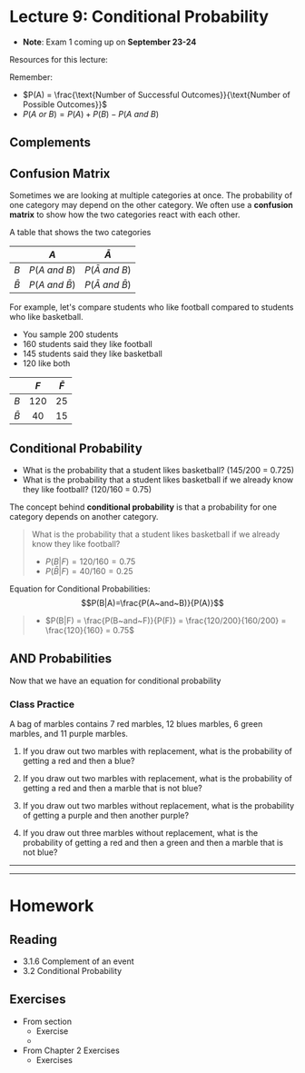 # Lecture 9: Conditional Probability
* __Note__: Exam 1 coming up on __September 23-24__

Resources for this lecture:

Remember:
* $P(A) = \frac{\text{Number of Successful Outcomes}}{\text{Number of Possible Outcomes}}$
* $P(A~or~B) = P(A) + P(B) - P(A~and~B)$

## Complements


## Confusion Matrix
Sometimes we are looking at multiple categories at once. The probability of one category may depend on the other category. We often use a __confusion matrix__ to show how the two categories react with each other.

A table that shows the two categories

|           | $A$                | $\bar{A}$                |
| :-------: | :----------------: | :----------------------: | 
| $B$       | $P(A~and~B)$       | $P(\bar{A}~and~B)$       |
| $\bar{B}$ | $P(A~and~\bar{B})$ | $P(\bar{A}~and~\bar{B})$ |

For example, let's compare students who like football compared to students who like basketball.
* You sample 200 students
* 160 students said they like football
* 145 students said they like basketball
* 120 like both

|           | $F$   | $\bar{F}$ |
| :-------: | :---: | :-------: | 
| $B$       | 120   | 25        |
| $\bar{B}$ | 40    | 15        |

## Conditional Probability
* What is the probability that a student likes basketball? (145/200 = 0.725)
* What is the probability that a student likes basketball if we already know they like football? (120/160 = 0.75)

The concept behind __conditional probability__ is that a probability for one category depends on another category.
> What is the probability that a student likes basketball if we already know they like football?
> * $P(B|F) = 120/160 = 0.75$
> * $P(\bar{B}|F) = 40/160 = 0.25$

Equation for Conditional Probabilities:
$$P(B|A)=\frac{P(A~and~B)}{P(A)}$$
> * $P(B|F) = \frac{P(B~and~F)}{P(F)} = \frac{120/200}{160/200} = \frac{120}{160} = 0.75$

## AND Probabilities
Now that we have an equation for conditional probability

### Class Practice
A bag of marbles contains 7 red marbles, 12 blues marbles, 6 green marbles, and 11 purple marbles.
1. If you draw out two marbles with replacement, what is the probability of getting a red and then a blue?

2. If you draw out two marbles with replacement, what is the probability of getting a red and then a marble that is not blue?

3. If you draw out two marbles without replacement, what is the probability of getting a purple and then another purple?

4. If you draw out three marbles without replacement, what is the probability of getting a red and then a green and then a marble that is not blue?



-----
-----
# Homework
## Reading
* 3.1.6 Complement of an event
* 3.2 Conditional Probability

## Exercises
* From section 
  * Exercise 
  * 
* From Chapter 2 Exercises
  * Exercises 